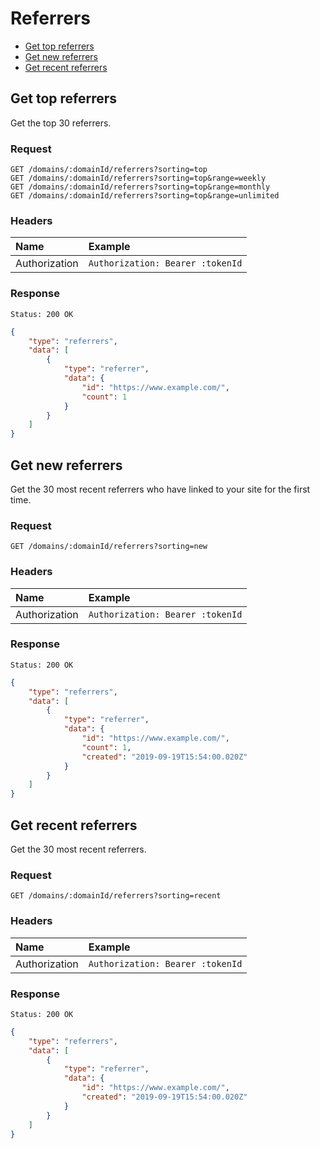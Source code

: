 # Referrers

- [Get top referrers](#get-top-referrers)
- [Get new referrers](#get-new-referrers)
- [Get recent referrers](#get-recent-referrers)

## Get top referrers

Get the top 30 referrers.

### Request

```
GET /domains/:domainId/referrers?sorting=top
GET /domains/:domainId/referrers?sorting=top&range=weekly
GET /domains/:domainId/referrers?sorting=top&range=monthly
GET /domains/:domainId/referrers?sorting=top&range=unlimited
```

### Headers

| Name | Example |
|:-----------|:------------|
| Authorization | `Authorization: Bearer :tokenId` |

### Response

```
Status: 200 OK
```

```json
{
	"type": "referrers",
	"data": [
		{
			"type": "referrer",
			"data": {
				"id": "https://www.example.com/",
				"count": 1
			}
		}
	]
}
```

## Get new referrers

Get the 30 most recent referrers who have linked to your site for the first time.

### Request

```
GET /domains/:domainId/referrers?sorting=new
```

### Headers

| Name | Example |
|:-----------|:------------|
| Authorization | `Authorization: Bearer :tokenId` |

### Response

```
Status: 200 OK
```

```json
{
	"type": "referrers",
	"data": [
		{
			"type": "referrer",
			"data": {
				"id": "https://www.example.com/",
				"count": 1,
				"created": "2019-09-19T15:54:00.020Z"
			}
		}
	]
}
```

## Get recent referrers

Get the 30 most recent referrers.

### Request

```
GET /domains/:domainId/referrers?sorting=recent
```

### Headers

| Name | Example |
|:-----------|:------------|
| Authorization | `Authorization: Bearer :tokenId` |

### Response

```
Status: 200 OK
```

```json
{
	"type": "referrers",
	"data": [
		{
			"type": "referrer",
			"data": {
				"id": "https://www.example.com/",
				"created": "2019-09-19T15:54:00.020Z"
			}
		}
	]
}
```